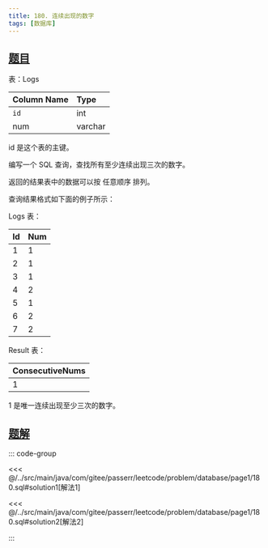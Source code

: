 ```yaml
---
title: 180. 连续出现的数字
tags: [数据库]
---
```


## [题目](https://leetcode.cn/problems/consecutive-numbers)

表：Logs

| Column Name | Type    |
|:------------|:--------|
| `id`        | int     |
| num         | varchar |

id 是这个表的主键。

编写一个 SQL 查询，查找所有至少连续出现三次的数字。

返回的结果表中的数据可以按 任意顺序 排列。

查询结果格式如下面的例子所示：

Logs 表：

| Id  | Num |
|:----|:----|
| 1   | 1   |
| 2   | 1   |
| 3   | 1   |
| 4   | 2   |
| 5   | 1   |
| 6   | 2   |
| 7   | 2   |

Result 表：

| ConsecutiveNums |
|:----------------|
| 1               |

1 是唯一连续出现至少三次的数字。


## [题解](https://github.com/PasseRR/JavaLeetCode/blob/master/src/main/java/com/gitee/passerr/leetcode/problem/database/page1/180.sql)

::: code-group

<<< @/../src/main/java/com/gitee/passerr/leetcode/problem/database/page1/180.sql#solution1[解法1]

<<< @/../src/main/java/com/gitee/passerr/leetcode/problem/database/page1/180.sql#solution2[解法2]

:::
